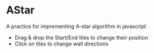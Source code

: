 AStar
=====
A practice for imprementing A-star algorithm in javascript

* Drag & drop the Start/End tiles to change their position
* Click on tiles to change wall directions
